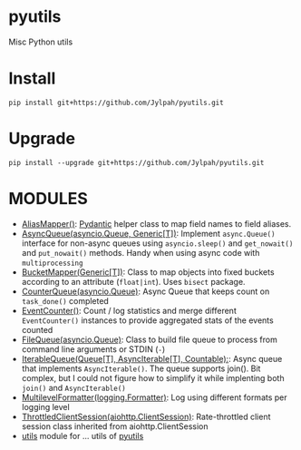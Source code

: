# pyutils

Misc Python utils

# Install

```
pip install git+https://github.com/Jylpah/pyutils.git
```

# Upgrade

```
pip install --upgrade git+https://github.com/Jylpah/pyutils.git
```

# MODULES 

* [AliasMapper()](aliasmapper.py): [Pydantic](https://pydantic.dev/) helper class to map field names to field aliases.
* [AsyncQueue(asyncio.Queue, Generic[T])](asyncqueue.py): Implement `async.Queue()` interface for non-async queues using `asyncio.sleep()` and `get_nowait()` and `put_nowait()` methods. Handy when using async code with `multiprocessing`
* [BucketMapper(Generic[T])](bucketmapper.py): Class to map objects into fixed buckets according to an attribute (`float|int`). Uses `bisect` package. 
* [CounterQueue(asyncio.Queue)](counterqueue.py): Async Queue that keeps count on `task_done()` completed
* [EventCounter()](eventcounter.py): Count / log statistics and merge different `EventCounter()` instances to provide aggregated stats of the events counted
* [FileQueue(asyncio.Queue)](filequeue.py): Class to build file queue to process from command line arguments or STDIN (`-`)
* [IterableQueue(Queue[T], AsyncIterable[T], Countable):](iterablequeue.py): Async queue that implements `AsyncIterable()`. The queue supports join(). Bit complex, but I could not figure how to simplify it while implenting both `join()` and `AsyncIterable()`
* [MultilevelFormatter(logging.Formatter)](multilevelformatter.py): Log using different formats per logging level
* [ThrottledClientSession(aiohttp.ClientSession)](throttledclientsession.py): Rate-throttled client session class inherited from aiohttp.ClientSession
* [utils](utils.py) module for ... utils of [pyutils](.)

